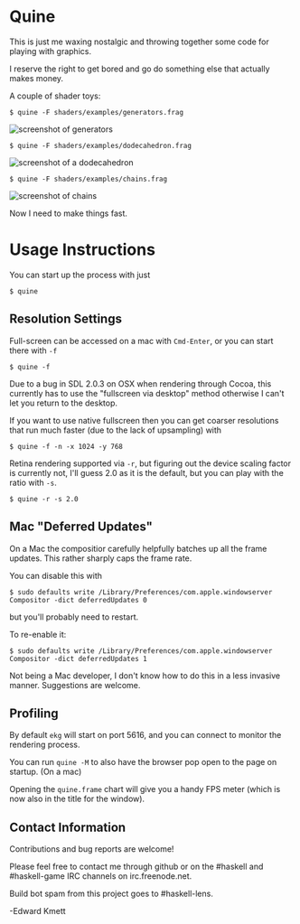 Quine
=====

This is just me waxing nostalgic and throwing together some code for playing with graphics.

I reserve the right to get bored and go do something else that actually makes money.

A couple of shader toys:

```
$ quine -F shaders/examples/generators.frag
```

![screenshot of generators](https://raw.githubusercontent.com/wiki/ekmett/quine/generators.png)

```
$ quine -F shaders/examples/dodecahedron.frag
```

![screenshot of a dodecahedron](https://raw.githubusercontent.com/wiki/ekmett/quine/dodecahedron.png)

```
$ quine -F shaders/examples/chains.frag
```

![screenshot of chains](https://raw.githubusercontent.com/wiki/ekmett/quine/chains.png)


Now I need to make things fast.

Usage Instructions
==================

You can start up the process with just

```
$ quine
```

Resolution Settings
-------------------

Full-screen can be accessed on a mac with `Cmd-Enter`, or you can start there with `-f`

```
$ quine -f
```

Due to a bug in SDL 2.0.3 on OSX when rendering through Cocoa, this currently has to use the "fullscreen via desktop" method
otherwise I can't let you return to the desktop.

If you want to use native fullscreen then you can get coarser resolutions that run much faster (due to the lack of upsampling) with

```
$ quine -f -n -x 1024 -y 768
```

Retina rendering supported via `-r`, but figuring out the device scaling factor is currently not, I'll guess 2.0 as it is the default, but
you can play with the ratio with `-s`.

```
$ quine -r -s 2.0
```

Mac "Deferred Updates"
----------------------

On a Mac the compositior carefully helpfully batches up all the frame updates. This rather sharply caps the frame rate.

You can disable this with

```
$ sudo defaults write /Library/Preferences/com.apple.windowserver Compositor -dict deferredUpdates 0
```

but you'll probably need to restart.

To re-enable it:

```
$ sudo defaults write /Library/Preferences/com.apple.windowserver Compositor -dict deferredUpdates 1
```

Not being a Mac developer, I don't know how to do this in a less invasive manner. Suggestions are welcome.

Profiling
---------

By default `ekg` will start on port 5616, and you can connect to monitor the rendering process.

You can run `quine -M` to also have the browser pop open to the page on startup. (On a mac)

Opening the `quine.frame` chart will give you a handy FPS meter (which is now also in the title for the window).


Contact Information
-------------------

Contributions and bug reports are welcome!

Please feel free to contact me through github or on the #haskell and #haskell-game IRC channels on irc.freenode.net.

Build bot spam from this project goes to #haskell-lens.

-Edward Kmett
